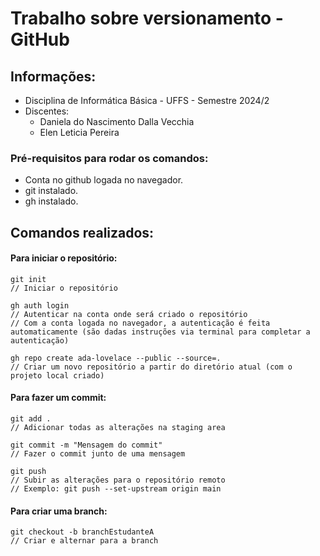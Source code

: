 # Trabalho sobre versionamento - GitHub

## Informações:
* Disciplina de Informática Básica - UFFS - Semestre 2024/2
* Discentes: 
    * Daniela do Nascimento Dalla Vecchia
    * Elen Leticia Pereira

### Pré-requisitos para rodar os comandos:
* Conta no github logada no navegador.
* git instalado.
* gh instalado.

## Comandos realizados: 

#### Para iniciar o repositório: 
    git init
    // Iniciar o repositório

    gh auth login
    // Autenticar na conta onde será criado o repositório 
    // Com a conta logada no navegador, a autenticação é feita automaticamente (são dadas instruções via terminal para completar a autenticação)

    gh repo create ada-lovelace --public --source=. 
    // Criar um novo repositório a partir do diretório atual (com o projeto local criado)

#### Para fazer um commit: 
    git add .
    // Adicionar todas as alterações na staging area

    git commit -m "Mensagem do commit"
    // Fazer o commit junto de uma mensagem

    git push 
    // Subir as alterações para o repositório remoto 
    // Exemplo: git push --set-upstream origin main

#### Para criar uma branch: 
    git checkout -b branchEstudanteA
    // Criar e alternar para a branch

#### 